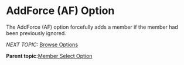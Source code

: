 # AddForce \(AF\) Option

The AddForce \(AF\) option forcefully adds a member if the member had been previously ignored.

*NEXT TOPIC:* [Browse Options](r_browse_options.md)

**Parent topic:**[Member Select Option](r_member_select_option.md)

